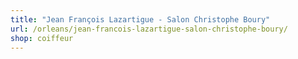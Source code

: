```yaml
---
title: "Jean François Lazartigue - Salon Christophe Boury"
url: /orleans/jean-francois-lazartigue-salon-christophe-boury/
shop: coiffeur
---
```

